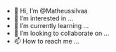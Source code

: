 - 👋 Hi, I’m @Matheussilvaa
- 👀 I’m interested in ...
- 🌱 I’m currently learning ...
- 💞️ I’m looking to collaborate on ...
- 📫 How to reach me ...

<!---
Matheussilvaa/Matheussilvaa is a ✨ special ✨ repository because its `README.md` (this file) appears on your GitHub profile.
You can click the Preview link to take a look at your changes.
--->
